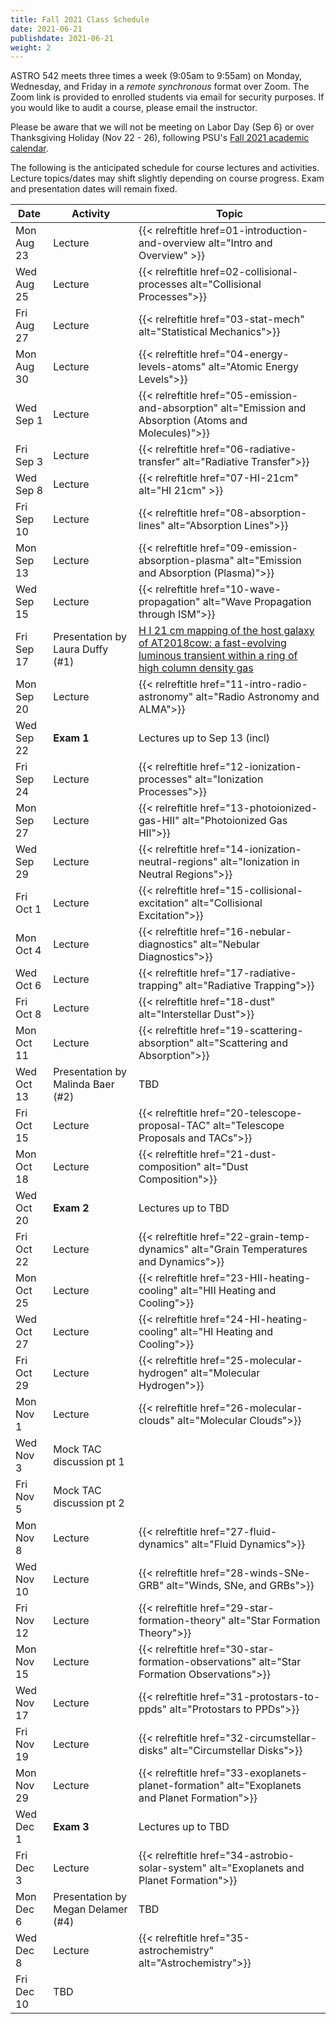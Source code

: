 ```yaml
---
title: Fall 2021 Class Schedule 
date: 2021-06-21
publishdate: 2021-06-21
weight: 2
---
```


ASTRO 542 meets three times a week (9:05am to 9:55am) on Monday, Wednesday, and Friday in a *remote synchronous* format over Zoom. The Zoom link is provided to enrolled students via email for security purposes. If you would like to audit a course, please email the instructor.

Please be aware that we will not be meeting on Labor Day (Sep 6) or over Thanksgiving Holiday (Nov 22 - 26), following PSU's [Fall 2021 academic calendar](https://www.registrar.psu.edu/academic-calendars/2021-22.cfm).

The following is the anticipated schedule for course lectures and activities. Lecture topics/dates may shift slightly depending on course progress. Exam and presentation dates will remain fixed. 

| Date | Activity | Topic |
| ---  | ----     |  ---- |
| Mon Aug 23 | Lecture | {{< relreftitle href=01-introduction-and-overview alt="Intro and Overview" >}} |
| Wed Aug 25 | Lecture | {{< relreftitle href=02-collisional-processes alt="Collisional Processes">}} |
| Fri Aug 27 | Lecture | {{< relreftitle href="03-stat-mech" alt="Statistical Mechanics">}} |
| Mon Aug 30 | Lecture | {{< relreftitle href="04-energy-levels-atoms" alt="Atomic Energy Levels">}} |
| Wed Sep 1 | Lecture | {{< relreftitle href="05-emission-and-absorption" alt="Emission and Absorption (Atoms and Molecules)">}} |
| Fri Sep 3 | Lecture | {{< relreftitle href="06-radiative-transfer" alt="Radiative Transfer">}} |
| Wed Sep 8 | Lecture | {{< relreftitle href="07-HI-21cm" alt="HI 21cm" >}} |
| Fri Sep 10 | Lecture | {{< relreftitle href="08-absorption-lines" alt="Absorption Lines">}} |
| Mon Sep 13 | Lecture | {{< relreftitle href="09-emission-absorption-plasma" alt="Emission and Absorption (Plasma)">}}| 
| Wed Sep 15 | Lecture | {{< relreftitle href="10-wave-propagation" alt="Wave Propagation through ISM">}} |
| Fri Sep 17 | Presentation by Laura Duffy (#1) | [H I 21 cm mapping of the host galaxy of AT2018cow: a fast-evolving luminous transient within a ring of high column density gas](https://ui.adsabs.harvard.edu/abs/2019MNRAS.485L..93R/abstract) |
| Mon Sep 20 | Lecture | {{< relreftitle href="11-intro-radio-astronomy" alt="Radio Astronomy and ALMA">}}|
| Wed Sep 22 | **Exam 1** | Lectures up to Sep 13 (incl)|
| Fri Sep 24 | Lecture | {{< relreftitle href="12-ionization-processes" alt="Ionization Processes">}}|
| Mon Sep 27 | Lecture | {{< relreftitle href="13-photoionized-gas-HII" alt="Photoionized Gas HII">}}|
| Wed Sep 29 | Lecture | {{< relreftitle href="14-ionization-neutral-regions" alt="Ionization in Neutral Regions">}}|
| Fri Oct 1 | Lecture | {{< relreftitle href="15-collisional-excitation" alt="Collisional Excitation">}}|
| Mon Oct 4 | Lecture | {{< relreftitle href="16-nebular-diagnostics" alt="Nebular Diagnostics">}}|
| Wed Oct 6 | Lecture | {{< relreftitle href="17-radiative-trapping" alt="Radiative Trapping">}}|
| Fri Oct 8 | Lecture | {{< relreftitle href="18-dust" alt="Interstellar Dust">}}|
| Mon Oct 11 | Lecture | {{< relreftitle href="19-scattering-absorption" alt="Scattering and Absorption">}}|
| Wed Oct 13 | Presentation by Malinda Baer (#2) | TBD |
| Fri Oct 15 | Lecture | {{< relreftitle href="20-telescope-proposal-TAC" alt="Telescope Proposals and TACs">}}|
| Mon Oct 18 | Lecture | {{< relreftitle href="21-dust-composition" alt="Dust Composition">}} |
| Wed Oct 20 | **Exam 2** | Lectures up to TBD | 
| Fri Oct 22 | Lecture | {{< relreftitle href="22-grain-temp-dynamics" alt="Grain Temperatures and Dynamics">}} |
| Mon Oct 25 | Lecture | {{< relreftitle href="23-HII-heating-cooling" alt="HII Heating and Cooling">}} |
| Wed Oct 27 | Lecture | {{< relreftitle href="24-HI-heating-cooling" alt="HI Heating and Cooling">}} |
| Fri Oct 29 | Lecture |{{< relreftitle href="25-molecular-hydrogen" alt="Molecular Hydrogen">}} |
| Mon Nov 1 | Lecture | {{< relreftitle href="26-molecular-clouds" alt="Molecular Clouds">}} |
| Wed Nov 3 | Mock TAC discussion pt 1 | | 
| Fri Nov 5 | Mock TAC discussion pt 2 | |
| Mon Nov 8 | Lecture | {{< relreftitle href="27-fluid-dynamics" alt="Fluid Dynamics">}}  |
| Wed Nov 10 | Lecture | {{< relreftitle href="28-winds-SNe-GRB" alt="Winds, SNe, and GRBs">}} |
| Fri Nov 12 | Lecture | {{< relreftitle href="29-star-formation-theory" alt="Star Formation Theory">}} |
| Mon Nov 15 | Lecture | {{< relreftitle href="30-star-formation-observations" alt="Star Formation Observations">}} |
| Wed Nov 17 | Lecture | {{< relreftitle href="31-protostars-to-ppds" alt="Protostars to PPDs">}} |
| Fri Nov 19 | Lecture | {{< relreftitle href="32-circumstellar-disks" alt="Circumstellar Disks">}} |
| Mon Nov 29 | Lecture | {{< relreftitle href="33-exoplanets-planet-formation" alt="Exoplanets and Planet Formation">}} 
| Wed Dec 1 | **Exam 3** | Lectures up to TBD | 
| Fri Dec 3 | Lecture | {{< relreftitle href="34-astrobio-solar-system" alt="Exoplanets and Planet Formation">}} |
| Mon Dec 6 | Presentation by Megan Delamer (#4) | TBD |
| Wed Dec 8 | Lecture | {{< relreftitle href="35-astrochemistry" alt="Astrochemistry">}} |  |
| Fri Dec 10 | TBD | |

